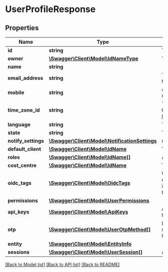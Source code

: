# UserProfileResponse

## Properties
Name | Type | Description | Notes
------------ | ------------- | ------------- | -------------
**id** | **string** | The unique UUID of this entity | 
**owner** | [**\Swagger\Client\Model\IdNameType**](IdNameType.md) | The company entity that owns this entity | 
**name** | **string** |  | [optional] 
**email_address** | **string** | The user&#39;s email address, used to log into the system | [optional] 
**mobile** | **string** | An optional mobile number used for SMS notifications | [optional] 
**time_zone_id** | **string** | The time zone identifier for the user (uses the tz database for timezones, see https://en.wikipedia.org/wiki/Tz_database) | [optional] 
**language** | **string** | The language code for this user | [optional] 
**state** | **string** | The state of the user object | [optional] 
**notify_settings** | [**\Swagger\Client\Model\NotificationSettings**](NotificationSettings.md) | notification settings | [optional] 
**default_client** | [**\Swagger\Client\Model\IdName**](IdName.md) | The default client to load for this user | [optional] 
**roles** | [**\Swagger\Client\Model\IdName[]**](IdName.md) | A list of user roles that apply to this user | [optional] 
**cost_centre** | [**\Swagger\Client\Model\IdName**](IdName.md) | The cost centre that this user belongs to | [optional] 
**oidc_tags** | [**\Swagger\Client\Model\OidcTags**](OidcTags.md) | When OpenId Connect is enabled for a client, you need to tie the user to the issuer&#39;s internal user ID. Specificy them  in the oidcTags bucket | [optional] 
**permissions** | [**\Swagger\Client\Model\UserPermissions**](UserPermissions.md) |  | [optional] 
**api_keys** | [**\Swagger\Client\Model\ApiKeys**](ApiKeys.md) | An optional set of API keys generated by the user | [optional] 
**otp** | [**\Swagger\Client\Model\UserOtpMethod[]**](UserOtpMethod.md) | Lists the types of one time password methods that have been configured for this user | [optional] 
**entity** | [**\Swagger\Client\Model\EntityInfo**](EntityInfo.md) |  | 
**sessions** | [**\Swagger\Client\Model\UserSession[]**](UserSession.md) | A list of user session information | 

[[Back to Model list]](../README.md#documentation-for-models) [[Back to API list]](../README.md#documentation-for-api-endpoints) [[Back to README]](../README.md)


